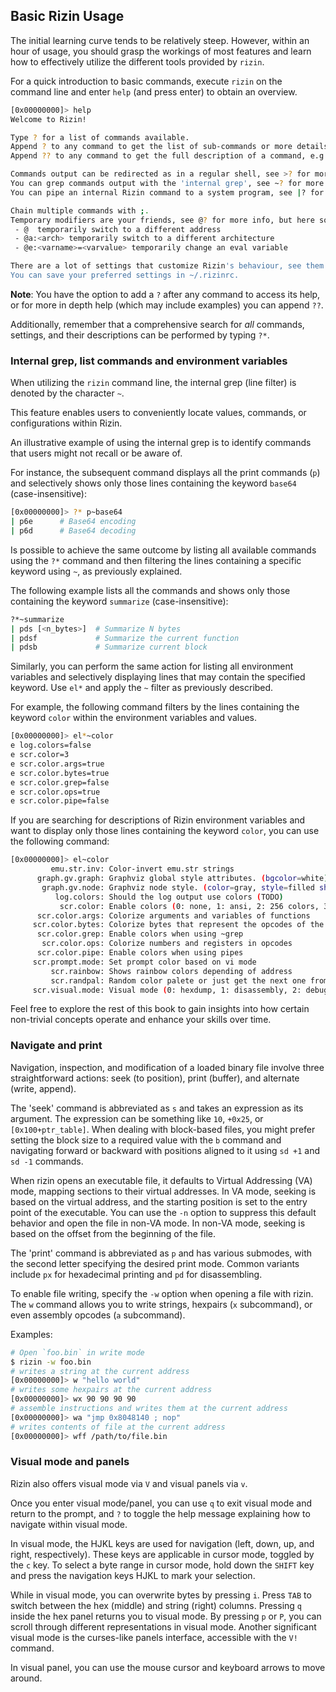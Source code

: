 ## Basic Rizin Usage

The initial learning curve tends to be relatively steep. However, within an hour of usage, you should grasp the workings of most features and learn how to effectively utilize the different tools provided by `rizin`.

For a quick introduction to basic commands, execute `rizin` on the command line and enter `help` (and press enter) to obtain an overview.

```bash
[0x00000000]> help
Welcome to Rizin!

Type ? for a list of commands available.
Append ? to any command to get the list of sub-commands or more details about a specific command.
Append ?? to any command to get the full description of a command, e.g. with examples.

Commands output can be redirected as in a regular shell, see >? for more info.
You can grep commands output with the 'internal grep', see ~? for more info.
You can pipe an internal Rizin command to a system program, see |? for more info.

Chain multiple commands with ;.
Temporary modifiers are your friends, see @? for more info, but here some useful ones:
 - @  temporarily switch to a different address
 - @a:<arch> temporarily switch to a different architecture
 - @e:<varname>=<varvalue> temporarily change an eval variable

There are a lot of settings that customize Rizin's behaviour, see them with el. Have a look at e? to know how to interact with them.
You can save your preferred settings in ~/.rizinrc.
```

**Note**: You have the option to add a `?` after any command to access its help, or for more in depth help (which may include examples) you can append `??`.

Additionally, remember that a comprehensive search for _all_ commands, settings, and their descriptions can be performed by typing `?*`.

### Internal grep, list commands and environment variables

When utilizing the `rizin` command line, the internal grep (line filter) is denoted by the character `~`.

This feature enables users to conveniently locate values, commands, or configurations within Rizin.

An illustrative example of using the internal grep is to identify commands that users might not recall or be aware of.

For instance, the subsequent command displays all the print commands (`p`) and selectively shows only those lines containing the keyword `base64` (case-insensitive):

```bash
[0x00000000]> ?* p~base64
| p6e      # Base64 encoding
| p6d      # Base64 decoding
```

Is possible to achieve the same outcome by listing all available commands using the `?*` command and then filtering the lines containing a specific keyword using `~`, as previously explained.

The following example lists all the commands and shows only those containing the keyword `summarize` (case-insensitive):

```bash
?*~summarize
| pds [<n_bytes>]  # Summarize N bytes
| pdsf             # Summarize the current function
| pdsb             # Summarize current block
```

Similarly, you can perform the same action for listing all environment variables and selectively displaying lines that may contain the specified keyword. Use `el*` and apply the `~` filter as previously described.

For example, the following command filters by the lines containing the keyword `color` within the environment variables and values.

```bash
[0x00000000]> el*~color
e log.colors=false
e scr.color=3
e scr.color.args=true
e scr.color.bytes=true
e scr.color.grep=false
e scr.color.ops=true
e scr.color.pipe=false
```

If you are searching for descriptions of Rizin environment variables and want to display only those lines containing the keyword `color`, you can use the following command:

```bash
[0x00000000]> el~color
         emu.str.inv: Color-invert emu.str strings
      graph.gv.graph: Graphviz global style attributes. (bgcolor=white)
       graph.gv.node: Graphviz node style. (color=gray, style=filled shape=box)
          log.colors: Should the log output use colors (TODO)
           scr.color: Enable colors (0: none, 1: ansi, 2: 256 colors, 3: truecolor)
      scr.color.args: Colorize arguments and variables of functions
     scr.color.bytes: Colorize bytes that represent the opcodes of the instruction
      scr.color.grep: Enable colors when using ~grep
       scr.color.ops: Colorize numbers and registers in opcodes
      scr.color.pipe: Enable colors when using pipes
     scr.prompt.mode: Set prompt color based on vi mode
         scr.rainbow: Shows rainbow colors depending of address
         scr.randpal: Random color palete or just get the next one from 'eco'
     scr.visual.mode: Visual mode (0: hexdump, 1: disassembly, 2: debug, 3: color blocks, 4: strings)
```

Feel free to explore the rest of this book to gain insights into how certain non-trivial concepts operate and enhance your skills over time.

### Navigate and print

Navigation, inspection, and modification of a loaded binary file involve three straightforward actions: seek (to position), print (buffer), and alternate (write, append).

The 'seek' command is abbreviated as `s` and takes an expression as its argument. The expression can be something like `10`, `+0x25`, or `[0x100+ptr_table]`. When dealing with block-based files, you might prefer setting the block size to a required value with the `b` command and navigating forward or backward with positions aligned to it using `sd +1` and `sd -1` commands.

When rizin opens an executable file, it defaults to Virtual Addressing (VA) mode, mapping sections to their virtual addresses. In VA mode, seeking is based on the virtual address, and the starting position is set to the entry point of the executable. You can use the `-n` option to suppress this default behavior and open the file in non-VA mode. In non-VA mode, seeking is based on the offset from the beginning of the file.

The 'print' command is abbreviated as `p` and has various submodes, with the second letter specifying the desired print mode. Common variants include `px` for hexadecimal printing and `pd` for disassembling.

To enable file writing, specify the `-w` option when opening a file with rizin. The `w` command allows you to write strings, hexpairs (`x` subcommand), or even assembly opcodes (`a` subcommand).

Examples:

```bash
# Open `foo.bin` in write mode
$ rizin -w foo.bin
# writes a string at the current address
[0x00000000]> w "hello world"
# writes some hexpairs at the current address
[0x00000000]> wx 90 90 90 90
# assemble instructions and writes them at the current address
[0x00000000]> wa "jmp 0x8048140 ; nop"
# writes contents of file at the current address
[0x00000000]> wff /path/to/file.bin
```

### Visual mode and panels

Rizin also offers visual mode via `V` and visual panels via `v`.

Once you enter visual mode/panel, you can use `q` to exit visual mode and return to the prompt, and `?` to toggle the help message explaining how to navigate within visual mode.

In visual mode, the HJKL keys are used for navigation (left, down, up, and right, respectively). These keys are applicable in cursor mode, toggled by the `c` key. To select a byte range in cursor mode, hold down the `SHIFT` key and press the navigation keys HJKL to mark your selection.

While in visual mode, you can overwrite bytes by pressing `i`. Press `TAB` to switch between the hex (middle) and string (right) columns. Pressing `q` inside the hex panel returns you to visual mode. By pressing `p` or `P`, you can scroll through different representations in visual mode. Another significant visual mode is the curses-like panels interface, accessible with the `V!` command.

In visual panel, you can use the mouse cursor and keyboard arrows to move around.
